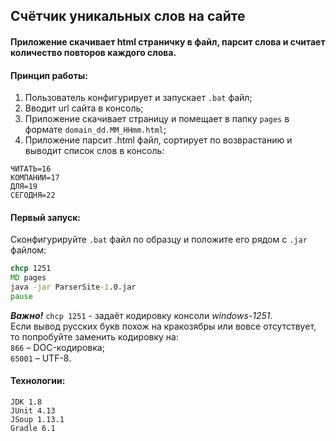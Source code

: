 ﻿## Счётчик уникальных слов на сайте
#### Приложение скачивает html страничку в файл, парсит слова и считает количество повторов каждого слова.



#### **Принцип работы**:  
1. Пользователь конфигурирует и запускает `.bat` файл;
2. Вводит url сайта в консоль;
3. Приложение скачивает страницу и помещает в папку `pages` в формате `domain_dd.MM_HHmm.html`;
4. Приложение парсит .html файл, сортирует по возврастанию и выводит список слов в консоль:

```
ЧИТАТЬ=16  
КОМПАНИИ=17  
ДЛЯ=19  
СЕГОДНЯ=22  
```
#### **Первый запуск:**
Сконфигурируйте ``.bat`` файл по образцу и положите его рядом с `.jar` файлом:
```bat
chcp 1251
MD pages
java -jar ParserSite-1.0.jar
pause
```  
***Важно!*** `chcp 1251` - задаёт кодировку консоли *windows-1251*.  
Если вывод русских букв похож на кракозябры или вовсе отсутствует, то попробуйте заменить кодировку на:  
`866` – DOC-кодировка;  
`65001` – UTF-8.

#### **Технологии:**  
```
JDK 1.8  
JUnit 4.13  
JSoup 1.13.1  
Gradle 6.1
```
